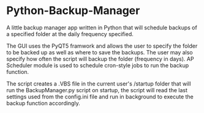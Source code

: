 # Python-Backup-Manager
A little backup manager app written in Python that will schedule backups of a specified folder at the daily frequency specified.


The GUI uses the PyQT5 framwork and allows the user to specify the folder to be backed up as well as where to save the backups. The user may also specify
how often the script will backup the folder (frequency in days). AP Scheduler module is used to schedule cron-style jobs to run the backup
function.

The script creates a .VBS file in the current user's /startup folder that will run the BackupManager.py script on startup, the script will read the last settings
used from the config.ini file and run in background to execute the backup function accordingly.

